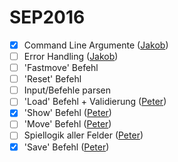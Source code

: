 # SEP2016

- [x] Command Line Argumente ([Jakob](https://github.com/jguertl))
- [ ] Error Handling ([Jakob](https://github.com/jguertl))
- [ ] 'Fastmove' Befehl
- [ ] 'Reset' Befehl
- [ ] Input/Befehle parsen
- [ ] 'Load' Befehl + Validierung ([Peter](https://github.com/petbuer))
- [x] 'Show' Befehl ([Peter](https://github.com/petbuer))
- [ ] 'Move' Befehl ([Peter](https://github.com/petbuer))
- [ ] Spiellogik aller Felder ([Peter](https://github.com/petbuer))
- [x] 'Save' Befehl ([Peter](https://github.com/petbuer))
